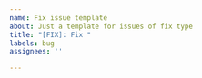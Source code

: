 ```yaml
---
name: Fix issue template
about: Just a template for issues of fix type
title: "[FIX]: Fix "
labels: bug
assignees: ''

---
```



